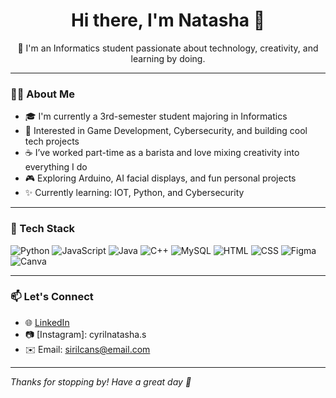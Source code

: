 <h1 align="center">Hi there, I'm Natasha 👋</h1>

<p align="center">
  🌱 I'm an Informatics student passionate about technology, creativity, and learning by doing.
</p>

---

### 👩‍💻 About Me

- 🎓 I'm currently a 3rd-semester student majoring in Informatics
- 💼 Interested in Game Development, Cybersecurity, and building cool tech projects
- ☕ I’ve worked part-time as a barista and love mixing creativity into everything I do
- 🎮 Exploring Arduino, AI facial displays, and fun personal projects
- ✨ Currently learning: IOT, Python, and Cybersecurity

---

### 🔧 Tech Stack

![Python](https://img.shields.io/badge/-Python-333333?style=flat&logo=python)
![JavaScript](https://img.shields.io/badge/-JavaScript-333333?style=flat&logo=javascript)
![Java](https://img.shields.io/badge/-Java-333333?style=flat&logo=java)
![C++](https://img.shields.io/badge/-C++-333333?style=flat&logo=cplusplus)
![MySQL](https://img.shields.io/badge/-MySQL-333333?style=flat&logo=mysql)
![HTML](https://img.shields.io/badge/-HTML-333333?style=flat&logo=html5)
![CSS](https://img.shields.io/badge/-CSS-333333?style=flat&logo=css3)
![Figma](https://img.shields.io/badge/-Figma-333333?style=flat&logo=figma)
![Canva](https://img.shields.io/badge/-Canva-333333?style=flat&logo=canva)

---

### 📫 Let's Connect

- 🌐 [LinkedIn](https://www.linkedin.com/in/cyril-natasha/)  
- 📷 [Instagram]: cyrilnatasha.s  
- ✉️ Email: sirilcans@email.com  

---

_Thanks for stopping by! Have a great day 💖_
